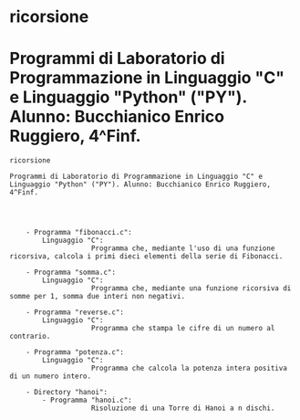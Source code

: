 # ricorsione

# Programmi di Laboratorio di Programmazione in Linguaggio "C" e Linguaggio "Python" ("PY"). Alunno: Bucchianico Enrico Ruggiero, 4^Finf.


	ricorsione

	Programmi di Laboratorio di Programmazione in Linguaggio "C" e Linguaggio "Python" ("PY"). Alunno: Bucchianico Enrico Ruggiero, 4^Finf.
	
	

	
		- Programma "fibonacci.c": 
			Linguaggio "C":
						Programma che, mediante l'uso di una funzione ricorsiva, calcola i primi dieci elementi della serie di Fibonacci.
						
		- Programma "somma.c":
			Linguaggio "C":
						Programma che, mediante una funzione ricorsiva di somme per 1, somma due interi non negativi.
						
		- Programma "reverse.c":
			Linguaggio "C":
						Programma che stampa le cifre di un numero al contrario.
						
		- Programma "potenza.c":
			Linguaggio "C":
						Programma che calcola la potenza intera positiva di un numero intero.
						
		- Directory "hanoi":
			- Programma "hanoi.c": 
						Risoluzione di una Torre di Hanoi a n dischi.
